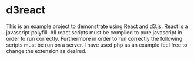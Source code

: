 # d3react
<p>This is an example project to demonstrate using React and d3.js. React is a javascript polyfill. All react scripts must be compiled to pure javascript in order to run correctly. Furthermore in order to run correctly the following scripts must be run on a server. I have used php as an example feel free to change the extension as desired.</p>
